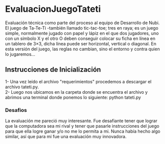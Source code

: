 # EvaluacionJuegoTateti
Evaluación técnica como parte del proceso al equipo de Desarrollo de Nubi.
El juego de Ta-Te-Ti -también llamado tic-tac-toe; tres en raya;
es un juego simple, normalmente jugado con papel y lápiz en el que dos jugadores, uno con un 
símbolo X y el otro O deben conseguir colocar su ficha en línea en un tablero de 3×3, dicha línea
puede ser horizontal, vertical o diagonal.
En esta versión del juego, las reglas no cambian, sino el entorno y contra quien lo jugaremos...

## Instrucciones de Inicialización
1- Una vez leído el archivo "requerimientos" procedemos a descargar el archivo tateti.py.<br/>
2- Luego nos ubicamos en la carpeta donde se encuentra el archivo y abrimos
   una terminal donde ponemos lo siguiente: python tateti.py

### Desafios
La evaluación me pareció  muy interesante. Fue desafiante tener que lograr que la computadora 
sea mi rival y tener que pasarle instrucciones del juego para que ella logre ganar y/o no me lo 
permita a mi. Nunca había hecho algo similar, así que para mi fue una evaluación muy innovadora. 

